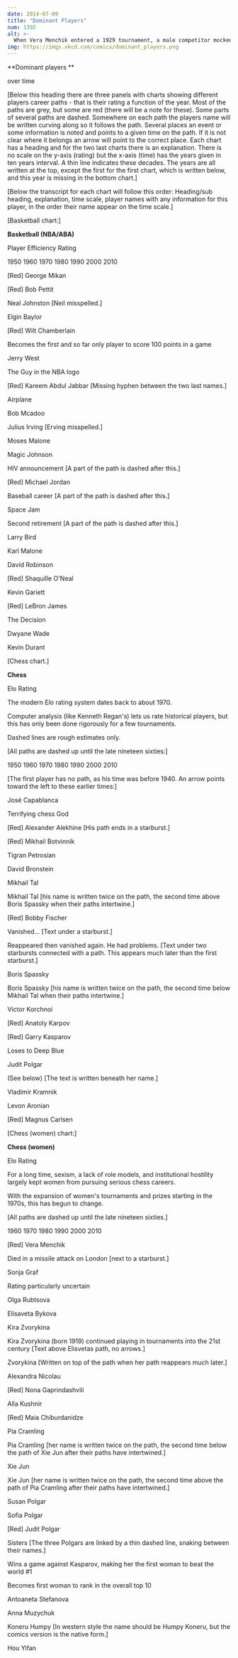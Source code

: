 ```yaml
---
date: 2014-07-09
title: "Dominant Players"
num: 1392
alt: >-
  When Vera Menchik entered a 1929 tournament, a male competitor mocked her by suggesting that a special 'Vera Menchik Club' would be created for any player who lost to her. When the tournament began, he promptly became the first member of said club, and over the years it accumulated a large and illustrious roster.
img: https://imgs.xkcd.com/comics/dominant_players.png
---
```

**Dominant players **

over time

[Below this heading there are three panels with charts showing different players career paths - that is their rating a function of the year. Most of the paths are grey, but some are red (there will be a note for these). Some parts of several paths are dashed. Somewhere on each path the players name will be written curving along so it follows the path. Several places an event or some information is noted and points to a given time on the path. If it is not clear where it belongs an arrow will point to the correct place. Each chart has a heading and for the two last charts there is an explanation. There is no scale on the y-axis (rating) but the x-axis (time) has the years given in ten years interval. A thin line indicates these decades. The years are all written at the top, except the first for the first chart, which is written below, and this year is missing in the bottom chart.]

[Below the transcript for each chart will follow this order: Heading/sub heading, explanation, time scale, player names with any information for this player, in the order their name appear on the time scale.]

[Basketball chart:]

**Basketball (NBA/ABA)**

Player Efficiency Rating

1950 1960 1970 1980 1990  2000 2010

[Red] George Mikan

[Red] Bob Pettit

Neal Johnston [Neil misspelled.]

Elgin Baylor

[Red]  Wilt Chamberlain

Becomes the first and so far only player to score 100 points in a game

Jerry West

The Guy in the NBA logo

[Red] Kareem Abdul Jabbar [Missing hyphen between the two last names.]

Airplane

Bob Mcadoo

Julius Irving [Erving misspelled.]

Moses Malone

Magic Johnson

HIV announcement [A part of the path is dashed after this.]

[Red] Michael Jordan

Baseball career [A part of the path is dashed after this.]

Space Jam

Second retirement [A part of the path is dashed after this.]

Larry Bird

Karl Malone

David Robinson

[Red] Shaquille O'Neal

Kevin Gariett

[Red] LeBron James

The Decision

Dwyane Wade

Kevin Durant

[Chess chart.]

**Chess**

Elo Rating

The modern Elo rating system dates back to about 1970.

Computer analysis (like Kenneth Regan's) lets us rate historical players, but this has only been done rigorously for a few tournaments.

Dashed lines are rough estimates only.

[All paths are dashed up until the late nineteen sixties:]

1950 1960 1970 1980 1990  2000 2010

[The first player has no path, as his time was before 1940. An arrow points toward the left to these earlier times:]

José Capablanca

Terrifying chess God

[Red] Alexander Alekhine [His path ends in a starburst.]

[Red] Mikhail Botvinnik

Tigran Petrosian

David Bronstein

Mikhail Tal

Mikhail Tal [his name is written twice on the path, the second time above Boris Spassky when their paths intertwine.]

[Red] Bobby Fischer

Vanished… [Text under a starburst.]

Reappeared then vanished again. He had problems. [Text under two starbursts connected with a path. This appears much later than the first starburst.]

Boris Spassky

Boris Spassky [his name is written twice on the path, the second time below Mikhail Tal when their paths intertwine.]

Victor Korchnoi

[Red] Anatoly Karpov

[Red] Garry Kasparov

Loses to Deep Blue

Judit Polgar

(See below) [The text is written beneath her name.]

Vladimir Kramnik

Levon Aronian

[Red] Magnus Carlsen

[Chess (women) chart:]

**Chess (women)**

Elo Rating

For a long time, sexism, a lack of role models, and institutional hostility largely kept women from pursuing serious chess careers.

With the expansion of women's tournaments and prizes starting in the 1970s, this has begun to change.

[All paths are dashed up until the late nineteen sixties.]

1960 1970 1980 1990  2000 2010

[Red] Vera Menchik

Died in a missile attack on London [next to a starburst.]

Sonja Graf

Rating particularly uncertain

Olga Rubtsova

Elisaveta Bykova

Kira Zvorykina

Kira Zvorykina (born 1919) continued playing in tournaments into the 21st century [Text above Elisvetas path, no arrows.]

Zvorykina [Written on top of the path when her path reappears much later.]

Alexandra Nicolau

[Red] Nona Gaprindashvili

Alla Kushnir

[Red] Maia Chiburdanidze

Pia Cramling

Pia Cramling [her name is written twice on the path, the second time below the path of Xie Jun after  their paths have intertwined.]

Xie Jun

Xie Jun [her name is written twice on the path, the second time above the path of Pia Cramling after their paths have intertwined.]

Susan Polgar

Sofia Polgar

[Red] Judit Polgar

Sisters [The three Polgars are linked by a thin dashed line, snaking between their names.]

Wins a game against Kasparov, making her the first woman to beat the world #1

Becomes first woman to rank in the overall top 10

Antoaneta Stefanova

Anna Muzychuk

Koneru Humpy [In western style the name should be Humpy Koneru, but the comics version is the native form.]

Hou Yifan